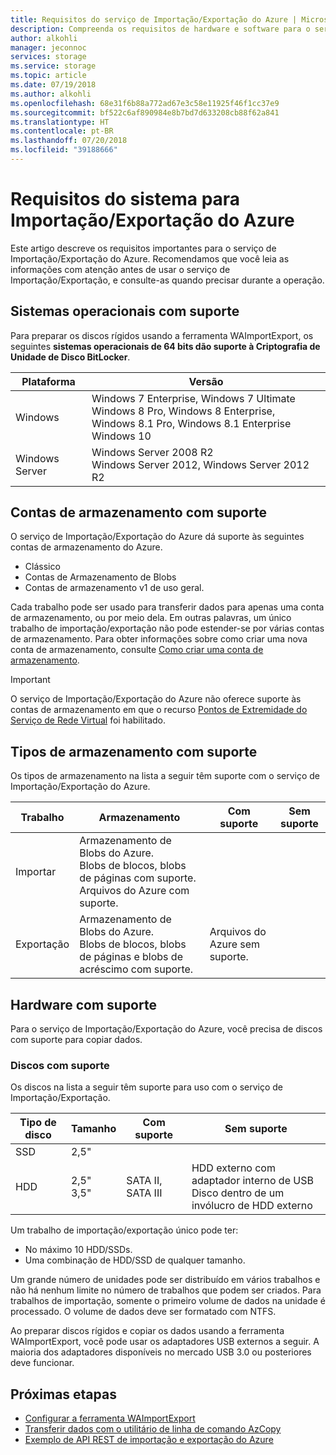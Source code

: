 ```yaml
---
title: Requisitos do serviço de Importação/Exportação do Azure | Microsoft Docs
description: Compreenda os requisitos de hardware e software para o serviço de Importação/Exportação do Azure.
author: alkohli
manager: jeconnoc
services: storage
ms.service: storage
ms.topic: article
ms.date: 07/19/2018
ms.author: alkohli
ms.openlocfilehash: 68e31f6b88a772ad67e3c58e11925f46f1cc37e9
ms.sourcegitcommit: bf522c6af890984e8b7bd7d633208cb88f62a841
ms.translationtype: HT
ms.contentlocale: pt-BR
ms.lasthandoff: 07/20/2018
ms.locfileid: "39188666"
---
```

# <a name="azure-importexport-system-requirements"></a>Requisitos do sistema para Importação/Exportação do Azure

Este artigo descreve os requisitos importantes para o serviço de Importação/Exportação do Azure. Recomendamos que você leia as informações com atenção antes de usar o serviço de Importação/Exportação, e consulte-as quando precisar durante a operação.

## <a name="supported-operating-systems"></a>Sistemas operacionais com suporte

Para preparar os discos rígidos usando a ferramenta WAImportExport, os seguintes **sistemas operacionais de 64 bits dão suporte à Criptografia de Unidade de Disco BitLocker**.


|Plataforma |Versão |
|---------|---------|
|Windows     | Windows 7 Enterprise, Windows 7 Ultimate <br> Windows 8 Pro, Windows 8 Enterprise, Windows 8.1 Pro, Windows 8.1 Enterprise <br> Windows 10        |
|Windows Server     |Windows Server 2008 R2 <br> Windows Server 2012, Windows Server 2012 R2         |



## <a name="supported-storage-accounts"></a>Contas de armazenamento com suporte

O serviço de Importação/Exportação do Azure dá suporte às seguintes contas de armazenamento do Azure.
- Clássico
- Contas de Armazenamento de Blobs
- Contas de armazenamento v1 de uso geral. 

Cada trabalho pode ser usado para transferir dados para apenas uma conta de armazenamento, ou por meio dela. Em outras palavras, um único trabalho de importação/exportação não pode estender-se por várias contas de armazenamento. Para obter informações sobre como criar uma nova conta de armazenamento, consulte [Como criar uma conta de armazenamento](storage-create-storage-account.md#create-a-storage-account).

> [!IMPORTANT] 
> O serviço de Importação/Exportação do Azure não oferece suporte às contas de armazenamento em que o recurso [Pontos de Extremidade do Serviço de Rede Virtual](../../virtual-network/virtual-network-service-endpoints-overview.md) foi habilitado. 

## <a name="supported-storage-types"></a>Tipos de armazenamento com suporte

Os tipos de armazenamento na lista a seguir têm suporte com o serviço de Importação/Exportação do Azure.


|Trabalho  |Armazenamento  |Com suporte  |Sem suporte  |
|---------|---------|---------|---------|
|Importar     |  Armazenamento de Blobs do Azure. <br>Blobs de blocos, blobs de páginas com suporte. <br> Arquivos do Azure com suporte.       |         |
|Exportação     |   Armazenamento de Blobs do Azure. <br>Blobs de blocos, blobs de páginas e blobs de acréscimo com suporte.       | Arquivos do Azure sem suporte.        |


## <a name="supported-hardware"></a>Hardware com suporte 

Para o serviço de Importação/Exportação do Azure, você precisa de discos com suporte para copiar dados.

### <a name="supported-disks"></a>Discos com suporte

Os discos na lista a seguir têm suporte para uso com o serviço de Importação/Exportação.


|Tipo de disco  |Tamanho  |Com suporte |Sem suporte  |
|---------|---------|---------|---------|
|SSD    |   2,5"      |         |         |
|HDD     |  2,5"<br>3,5"       |SATA II, SATA III         |HDD externo com adaptador interno de USB <br> Disco dentro de um invólucro de HDD externo         |


Um trabalho de importação/exportação único pode ter:
- No máximo 10 HDD/SSDs.
- Uma combinação de HDD/SSD de qualquer tamanho.

Um grande número de unidades pode ser distribuído em vários trabalhos e não há nenhum limite no número de trabalhos que podem ser criados. Para trabalhos de importação, somente o primeiro volume de dados na unidade é processado. O volume de dados deve ser formatado com NTFS.

Ao preparar discos rígidos e copiar os dados usando a ferramenta WAImportExport, você pode usar os adaptadores USB externos a seguir. A maioria dos adaptadores disponíveis no mercado USB 3.0 ou posteriores deve funcionar. 


## <a name="next-steps"></a>Próximas etapas

* [Configurar a ferramenta WAImportExport](storage-import-export-tool-how-to.md)
* [Transferir dados com o utilitário de linha de comando AzCopy](storage-use-azcopy.md)
* [Exemplo de API REST de importação e exportação do Azure](https://azure.microsoft.com/documentation/samples/storage-dotnet-import-export-job-management/)

